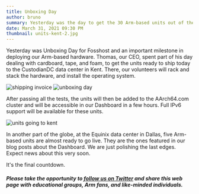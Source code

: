 ```yaml
---
title: Unboxing Day
author: bruno
summary: Yesterday was the day to get the 30 Arm-based units out of their packages and getting them ready for the data center
date: March 31, 2021 09:30 PM
thumbnail: units-kent-2.jpg
---
```


Yesterday was Unboxing Day for Fosshost and an important milestone in deploying our Arm-based hardware. Thomas, our CEO, spent part of his day dealing with cardboard, tape, and foam, to get the units ready to ship today to the CustodianDC data center in Kent. There, our volunteers will rack and stack the hardware, and install the operating system.

<img src="../thumbnails/30u-delivery.png" alt="shipping invoice">
<img src="../thumbnails/unboxing-day.jpg" alt="unboxing day">

After passing all the tests, the units will then be added to the AArch64.com cluster and will be accessible in our Dashboard in a few hours. Full IPv6 support will be available for these units.

<img src="../thumbnails/units-kent-1.jpg" alt="units going to kent">

In another part of the globe, at the Equinix data center in Dallas, five Arm-based units are almost ready to go live. They are the ones featured in our blog posts about the Dashboard. We are just polishing the last edges. Expect news about this very soon.

It's the final countdown.

##### Please take the opportunity to [follow us on Twitter](https://twitter.com/fosshostorg) and share this web page with educational groups, Arm fans, and like-minded individuals.
